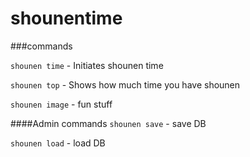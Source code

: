 # shounentime

###commands

```shounen time``` -
Initiates shounen time

```shounen top``` -
Shows how much time you have shounen

```shounen image``` - fun stuff

####Admin commands
```shounen save``` -  save DB

```shounen load``` -  load DB